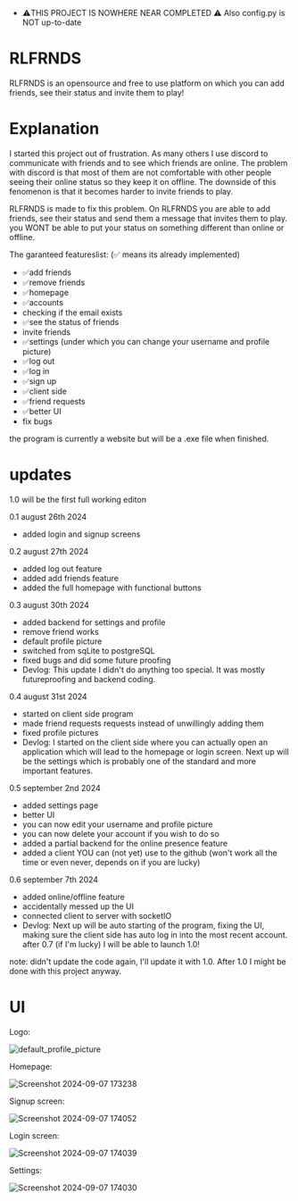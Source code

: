 - ⚠️THIS PROJECT IS NOWHERE NEAR COMPLETED ⚠️
Also config.py is NOT up-to-date

# RLFRNDS
RLFRNDS is an opensource and free to use platform on which you can add friends, see their status and invite them to play! 
# Explanation
I started this project out of frustration. As many others I use discord to communicate with friends and to see which friends are online. The problem with discord is that most of them are not comfortable with other people seeing their online status so they keep it on offline. The downside of this fenomenon is that it becomes harder to invite friends to play.

RLFRNDS is made to fix this problem. On RLFRNDS you are able to add friends, see their status and send them a message that invites them to play. you WONT be able to put your status on something different than online or offline.

The garanteed featureslist: (✅ means its already implemented)
- ✅add friends
- ✅remove friends
- ✅homepage
- ✅accounts
- checking if the email exists
- ✅see the status of friends
- invite friends
- ✅settings (under which you can change your username and profile picture)
- ✅log out
- ✅log in
- ✅sign up
- ✅client side
- ✅friend requests
- ✅better UI
- fix bugs

the program is currently a website but will be a .exe file when finished.

# updates
1.0 will be the first full working editon

0.1 august 26th 2024
- added login and signup screens

0.2 august 27th 2024
- added log out feature
- added add friends feature
- added the full homepage with functional buttons

0.3 august 30th 2024
- added backend for settings and profile
- remove friend works
- default profile picture
- switched from sqLite to postgreSQL
- fixed bugs and did some future proofing
- Devlog: This update I didn't do anything too special. It was mostly futureproofing and backend coding.

0.4 august 31st 2024
- started on client side program
- made friend requests requests instead of unwillingly adding them
- fixed profile pictures
- Devlog: I started on the client side where you can actually open an application which will lead to the homepage or login screen. Next up will be the settings which is probably one of the standard and more important features.

0.5 september 2nd 2024
- added settings page
- better UI
- you can now edit your username and profile picture
- you can now delete your account if you wish to do so
- added a partial backend for the online presence feature
- added a client YOU can (not yet) use to the github (won't work all the time or even never, depends on if you are lucky)

0.6 september 7th 2024
- added online/offline feature
- accidentally messed up the UI
- connected client to server with socketIO
- Devlog: Next up will be auto starting of the program, fixing the UI, making sure the client side has auto log in into the most recent account. after 0.7 (if I'm lucky) I will be able to launch 1.0!

note: didn't update the code again, I'll update it with 1.0. After 1.0 I might be done with this project anyway.

# UI

Logo:


![default_profile_picture](https://github.com/user-attachments/assets/09f84370-569d-4f67-9fa4-26646269eebf)


Homepage:


![Screenshot 2024-09-07 173238](https://github.com/user-attachments/assets/5ebb98ea-563f-4f6b-8e22-16da2d7c23b1)


Signup screen:


![Screenshot 2024-09-07 174052](https://github.com/user-attachments/assets/f27145e6-01b9-48b4-9e29-4648ab40e606)


Login screen:


![Screenshot 2024-09-07 174039](https://github.com/user-attachments/assets/f048c8bb-b046-454d-bfd1-7412609b51f5)


Settings:


![Screenshot 2024-09-07 174030](https://github.com/user-attachments/assets/d9dbcb2b-b9cd-4bf1-aa21-a1c76f06e304)


